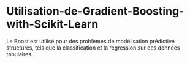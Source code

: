 # Utilisation-de-Gradient-Boosting-with-Scikit-Learn
Le Boost est utilisé pour des problèmes de modélisation prédictive structurés, tels que la classification et la régression sur des données tabulaires
